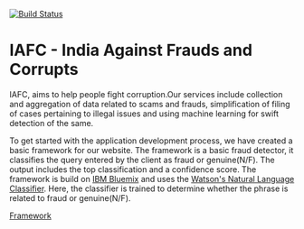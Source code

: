 [![Build Status](https://travis-ci.com/SidVader/IAFC.svg?token=xQ7QHpWuemqpAbwTzzww&branch=master)](https://travis-ci.com/SidVader/IAFC)

# IAFC - India Against Frauds and Corrupts

IAFC, aims to help people fight corruption.Our services include collection and aggregation of data related to scams and frauds, simplification of filing of cases pertaining to illegal issues and using machine learning for swift detection of the same.

To get started with the application development process, we have created a basic framework for our website. The framework is a basic fraud detector, it classifies the query entered by the client as fraud or genuine(N/F). The output includes the top classification and a confidence score. The framework is build on [IBM Bluemix](https://new-console.ng.bluemix.net/) and uses the [Watson's Natural Language Classifier](https://www.ibm.com/watson/developercloud/nl-classifier.html). Here, the classifier is trained to determine whether the phrase is related to fraud or genuine(N/F).

[Framework](https://iafc-sid-app.mybluemix.net/)
